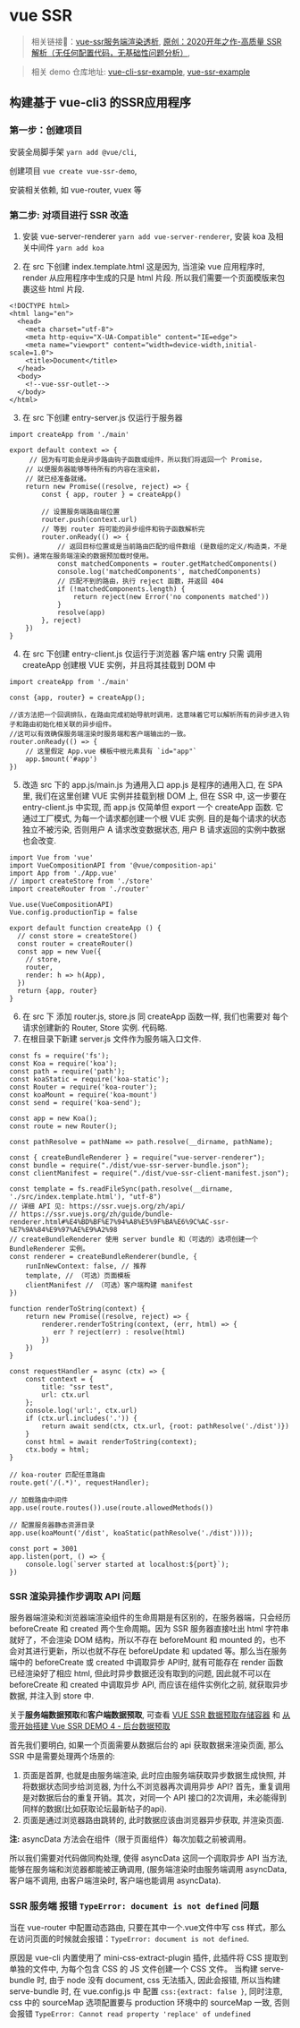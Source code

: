 <!--
Created: Fri Jul 10 2020 19:01:25 GMT+0800 (China Standard Time)
Modified: Fri Jul 10 2020 19:01:25 GMT+0800 (China Standard Time)
-->
<!-- tag: vue, js, node -->

# vue SSR 

> 相关链接🔗：[vue-ssr服务端渲染透析](https://juejin.im/post/5ec4a1f6e51d457848684749#heading-12), [原创：2020开年之作-高质量 SSR 解析（无任何配置代码，无基础性问题分析）](https://juejin.im/post/5ec7d5cde51d45787c2d8cc5),

> 相关 demo 仓库地址: [vue-cli-ssr-example](https://github.com/lentoo/vue-cli-ssr-example), [vue-ssr-example](https://github.com/lovetingyuan/vue-ssr-example)


## 构建基于 vue-cli3 的SSR应用程序

### 第一步：创建项目

安装全局脚手架 `yarn add @vue/cli`, 

创建项目 `vue create vue-ssr-demo`, 

安装相关依赖, 如 vue-router, vuex 等

### 第二步: 对项目进行 SSR 改造

1. 安装 vue-server-renderer `yarn add vue-server-renderer`, 安装 koa 及相关中间件 `yarn add koa`

2. 在 src 下创建 index.template.html
    这是因为, 当渲染 vue 应用程序时, render 从应用程序中生成的只是 html 片段. 所以我们需要一个页面模版来包裹这些 html 片段.
``` JS
<!DOCTYPE html>
<html lang="en">
  <head>
    <meta charset="utf-8">
    <meta http-equiv="X-UA-Compatible" content="IE=edge">
    <meta name="viewport" content="width=device-width,initial-scale=1.0">
    <title>Document</title>
  </head>
  <body>
    <!--vue-ssr-outlet-->
  </body>
</html>
```

3. 在 src 下创建  entry-server.js 仅运行于服务器
``` JS
import createApp from './main'

export default context => {
     // 因为有可能会是异步路由钩子函数或组件，所以我们将返回一个 Promise，
    // 以便服务器能够等待所有的内容在渲染前，
    // 就已经准备就绪。
    return new Promise((resolve, reject) => {
        const { app, router } = createApp()

        // 设置服务端路由端位置
        router.push(context.url)
        // 等到 router 将可能的异步组件和钩子函数解析完
        router.onReady(() => {
            // 返回目标位置或是当前路由匹配的组件数组 (是数组的定义/构造类，不是实例)。通常在服务端渲染的数据预加载时使用。
            const matchedComponents = router.getMatchedComponents()
            console.log('matchedComponents', matchedComponents)
            // 匹配不到的路由，执行 reject 函数，并返回 404
            if (!matchedComponents.length) {
                return reject(new Error('no components matched'))
            }
            resolve(app)
        }, reject)
    })
}
```

4. 在 src 下创建  entry-client.js 仅运行于浏览器
    客户端 entry 只需 调用 createApp 创建根 VUE 实例，并且将其挂载到 DOM 中
``` JS
import createApp from './main'

const {app, router} = createApp();

//该方法把一个回调排队，在路由完成初始导航时调用，这意味着它可以解析所有的异步进入钩子和路由初始化相关联的异步组件。
//这可以有效确保服务端渲染时服务端和客户端输出的一致。
router.onReady(() => {
    // 这里假定 App.vue 模板中根元素具有 `id="app"`
    app.$mount('#app')
})

```

5. 改造 src 下的 app.js/main.js 为通用入口
    app.js 是程序的通用入口, 在 SPA 里, 我们在这里创建 VUE 实例并挂载到根 DOM 上, 但在 SSR 中, 这一步要在 entry-client.js 中实现, 而 app.js 仅简单但 export 一个 createApp 函数. 它通过工厂模式, 为每一个请求都创建一个根 VUE 实例. 目的是每个请求的状态独立不被污染, 否则用户 A 请求改变数据状态, 用户 B 请求返回的实例中数据也会改变.
``` JS
import Vue from 'vue'
import VueCompositionAPI from '@vue/composition-api'
import App from './App.vue'
// import createStore from './store'
import createRouter from './router'

Vue.use(VueCompositionAPI)
Vue.config.productionTip = false

export default function createApp () {
  // const store = createStore()
  const router = createRouter()
  const app = new Vue({
    // store,
    router,
    render: h => h(App),
  })
  return {app, router}
}
```

6. 在 src 下 添加 router.js, store.js 
    同 createApp 函数一样, 我们也需要对 每个请求创建新的 Router, Store 实例. 代码略.
7.  在根目录下新建 server.js 文件作为服务端入口文件.
``` JS
const fs = require('fs');
const Koa = require('koa');
const path = require('path');
const koaStatic = require('koa-static');
const Router = require('koa-router');
const koaMount = require('koa-mount')
const send = require('koa-send');

const app = new Koa();
const route = new Router();

const pathResolve = pathName => path.resolve(__dirname, pathName);

const { createBundleRenderer } = require("vue-server-renderer");
const bundle = require("./dist/vue-ssr-server-bundle.json");
const clientManifest = require("./dist/vue-ssr-client-manifest.json");

const template = fs.readFileSync(path.resolve(__dirname, './src/index.template.html'), "utf-8")
// 详细 API 见: https://ssr.vuejs.org/zh/api/
// https://ssr.vuejs.org/zh/guide/bundle-renderer.html#%E4%BD%BF%E7%94%A8%E5%9F%BA%E6%9C%AC-ssr-%E7%9A%84%E9%97%AE%E9%A2%98
// createBundleRenderer 使用 server bundle 和（可选的）选项创建一个 BundleRenderer 实例。
const renderer = createBundleRenderer(bundle, {
    runInNewContext: false, // 推荐
    template, // （可选）页面模板
    clientManifest // （可选）客户端构建 manifest
})

function renderToString(context) {
    return new Promise((resolve, reject) => {
        renderer.renderToString(context, (err, html) => {
           err ? reject(err) : resolve(html)
        })
    })
}

const requestHandler = async (ctx) => {
    const context = {
        title: "ssr test",
        url: ctx.url
    };
    console.log('url:', ctx.url)
    if (ctx.url.includes('.')) {
        return await send(ctx, ctx.url, {root: pathResolve('./dist')})
    }
    const html = await renderToString(context);
    ctx.body = html;
}

// koa-router 匹配任意路由
route.get('/(.*)', requestHandler);

// 加载路由中间件
app.use(route.routes()).use(route.allowedMethods())

// 配置服务器静态资源目录
app.use(koaMount('/dist', koaStatic(pathResolve('./dist'))));

const port = 3001
app.listen(port, () => {
    console.log(`server started at localhost:${port}`);
})
```


### SSR 渲染异操作步调取 API 问题

服务器端渲染和浏览器端渲染组件的生命周期是有区别的，在服务器端，只会经历 beforeCreate 和 created 两个生命周期。因为 SSR 服务器直接吐出 html 字符串就好了，不会渲染 DOM 结构，所以不存在 beforeMount 和 mounted 的，也不会对其进行更新，所以也就不存在 beforeUpdate 和 updated 等。那么当在服务端中的 beforeCreate 或 created 中调取异步 API时, 就有可能存在 render 函数已经渲染好了相应 html, 但此时异步数据还没有取到的问题, 因此就不可以在 beforeCreate 和 created 中调取异步 API, 而应该在组件实例化之前, 就获取异步数据, 并注入到 store 中.

关于**服务端数据预取**和**客户端数据预取**, 可查看 [VUE SSR 数据预取存储容器](https://ssr.vuejs.org/zh/guide/data.html#%E6%95%B0%E6%8D%AE%E9%A2%84%E5%8F%96%E5%AD%98%E5%82%A8%E5%AE%B9%E5%99%A8-data-store) 和 [从零开始搭建 Vue SSR DEMO 4 - 后台数据预取](https://www.njleonzhang.com/2018/08/04/vue-ssr-4.html)

首先我们要明白, 如果一个页面需要从数据后台的 api 获取数据来渲染页面, 那么 SSR 中是需要处理两个场景的:

1. 页面是首屏, 也就是由服务端渲染, 此时应由服务端获取异步数据生成快照, 并将数据状态同步给浏览器, 为什么不浏览器再次调用异步 API? 首先，重复调用是对数据后台的重复开销。其次，对同一个 API 接口的2次调用，未必能得到同样的数据(比如获取论坛最新帖子的api).
2. 页面是通过浏览器路由跳转的, 此时数据应该由浏览器异步获取, 并渲染页面.

**注:** asyncData 方法会在组件（限于页面组件）每次加载之前被调用。 

所以我们需要对代码做同构处理, 使得 asyncData 这同一个调取异步 API 当方法, 能够在服务端和浏览器都能被正确调用, (服务端渲染时由服务端调用 asyncData, 客户端不调用, 由客户端渲染时, 客户端也能调用 asyncData).

### SSR 服务端 报错 `TypeError: document is not defined` 问题

当在 vue-router 中配置动态路由, 只要在其中一个.vue文件中写 css 样式，那么在访问页面的时候就会报错：`TypeError: document is not defined`.
 
原因是 vue-cli 内置使用了 mini-css-extract-plugin 插件, 此插件将 CSS 提取到单独的文件中, 为每个包含 CSS 的 JS 文件创建一个 CSS 文件。 当构建 serve-bundle 时, 由于 node 没有 document, css 无法插入, 因此会报错, 所以当构建 serve-bundle 时, 在 vue.config.js 中 配置 `css:{extract: false }`, 同时注意, css 中的 sourceMap 选项配置要与 production 环境中的 sourceMap  一致, 否则会报错 `TypeError: Cannot read property 'replace' of undefined`


